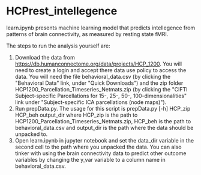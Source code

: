 # HCPrest_intellegence

learn.ipynb presents machine learning model that predicts intellegence from patterns of brain connectivity, as measured by resting state fMRI.

The steps to run the analysis yourself are:

1. Download the data from https://db.humanconnectome.org/data/projects/HCP_1200. You will need to create a login and accept there data use policy to access the data. You will need the file behavioral_data.csv (by clicking the "Behavioral Data" link, under "Quick Downloads") and the zip folder HCP1200_Parcellation_Timeseries_Netmats.zip (by clicking the "CIFTI Subject-specific Parcellations for 15-, 25-, 50-, 100-dimensionalities" link under "Subject-specific ICA parcellations (node maps)").
2. Run prepData.py. The usage for this script is prepData.py [-h] HCP_zip HCP_beh output_dir where HCP_zip is the path to HCP1200_Parcellation_Timeseries_Netmats.zip, HCP_beh is the path to behavioral_data.csv and output_dir is the path where the data should be unpacked to.
3. Open learn.ipynb in jupyter notebook and set the data_dir variable in the second cell to the path where you unpacked the data. You can also tinker with using the brain connectivity data to predict other outcome variables by changing the y_var variable to a column name in behavioral_data.csv. 